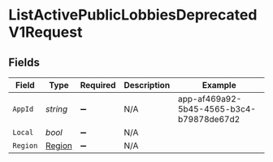 # ListActivePublicLobbiesDeprecatedV1Request


## Fields

| Field                                    | Type                                     | Required                                 | Description                              | Example                                  |
| ---------------------------------------- | ---------------------------------------- | ---------------------------------------- | ---------------------------------------- | ---------------------------------------- |
| `AppId`                                  | *string*                                 | :heavy_minus_sign:                       | N/A                                      | app-af469a92-5b45-4565-b3c4-b79878de67d2 |
| `Local`                                  | *bool*                                   | :heavy_minus_sign:                       | N/A                                      |                                          |
| `Region`                                 | [Region](../../Models/Shared/Region.md)  | :heavy_minus_sign:                       | N/A                                      |                                          |